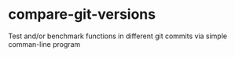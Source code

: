 # compare-git-versions
Test and/or benchmark functions in different git commits via simple comman-line program
